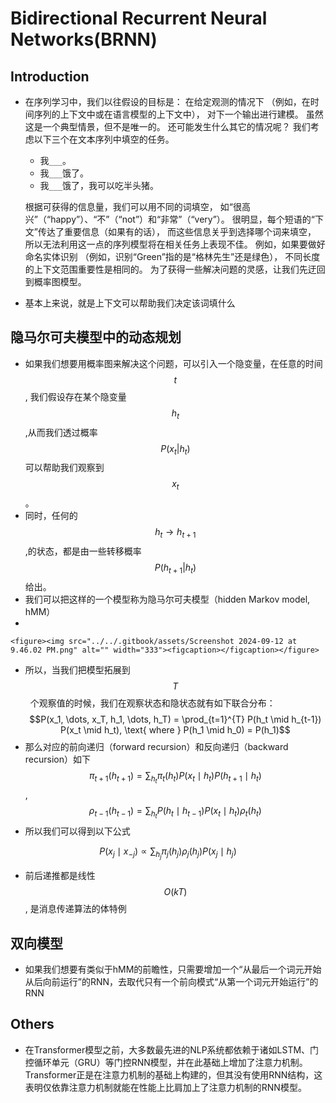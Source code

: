 # Bidirectional Recurrent Neural Networks(BRNN)



## Introduction

*   在序列学习中，我们以往假设的目标是： 在给定观测的情况下 （例如，在时间序列的上下文中或在语言模型的上下文中）， 对下一个输出进行建模。 虽然这是一个典型情景，但不是唯一的。 还可能发生什么其它的情况呢？ 我们考虑以下三个在文本序列中填空的任务。

    * 我`___`。
    * 我`___`饿了。
    * 我`___`饿了，我可以吃半头猪。

    根据可获得的信息量，我们可以用不同的词填空， 如“很高兴”（“happy”）、“不”（“not”）和“非常”（“very”）。 很明显，每个短语的“下文”传达了重要信息（如果有的话）， 而这些信息关乎到选择哪个词来填空， 所以无法利用这一点的序列模型将在相关任务上表现不佳。 例如，如果要做好命名实体识别 （例如，识别“Green”指的是“格林先生”还是绿色）， 不同长度的上下文范围重要性是相同的。 为了获得一些解决问题的灵感，让我们先迂回到概率图模型。
* 基本上来说，就是上下文可以帮助我们决定该词填什么

## 隐马尔可夫模型中的动态规划

* 如果我们想要用概率图来解决这个问题，可以引入一个隐变量，在任意的时间$$t$$, 我们假设存在某个隐变量$$h_t$$ ,从而我们透过概率 $$P(x_t \vert  h_t)$$ 可以帮助我们观察到 $$x_t$$。
* 同时，任何的$$h_t \rightarrow h_{t+1}$$,的状态，都是由一些转移概率 $$P(h_{t+1}\vert h_t)$$ 给出。
* 我们可以把这样的一个模型称为隐马尔可夫模型（hidden Markov model, hMM）
*

    <figure><img src="../../.gitbook/assets/Screenshot 2024-09-12 at 9.46.02 PM.png" alt="" width="333"><figcaption></figcaption></figure>
* 所以，当我们把模型拓展到$$T$$  个观察值的时候，我们在观察状态和隐状态就有如下联合分布：$$P(x_1, \dots, x_T, h_1, \dots, h_T) = \prod_{t=1}^{T} P(h_t \mid h_{t-1}) P(x_t \mid h_t), \text{ where } P(h_1 \mid h_0) = P(h_1)$$
* 那么对应的前向递归（forward recursion）和反向递归（backward recursion）如下$$\pi_{t+1}(h_{t+1}) = \sum_{h_t} \pi_t(h_t) P(x_t \mid h_t) P(h_{t+1} \mid h_t)$$, $$\rho_{t-1}(h_{t-1}) = \sum_{h_t} P(h_t \mid h_{t-1}) P(x_t \mid h_t) \rho_t(h_t)$$
* 所以我们可以得到以下公式

$$P(x_j \mid x_{-j}) \propto \sum_{h_j} \pi_j(h_j) \rho_j(h_j) P(x_j \mid h_j)$$

* 前后递推都是线性 $$O(kT)$$, 是消息传递算法的体特例

## 双向模型

* 如果我们想要有类似于hMM的前瞻性，只需要增加一个“从最后一个词元开始从后向前运行”的RNN，去取代只有一个前向模式“从第一个词元开始运行”的RNN

## Others

* 在Transformer模型之前，大多数最先进的NLP系统都依赖于诸如LSTM、门控循环单元（GRU）等门控RNN模型，并在此基础上增加了注意力机制。Transformer正是在注意力机制的基础上构建的，但其没有使用RNN结构，这表明仅依靠注意力机制就能在性能上比肩加上了注意力机制的RNN模型。
